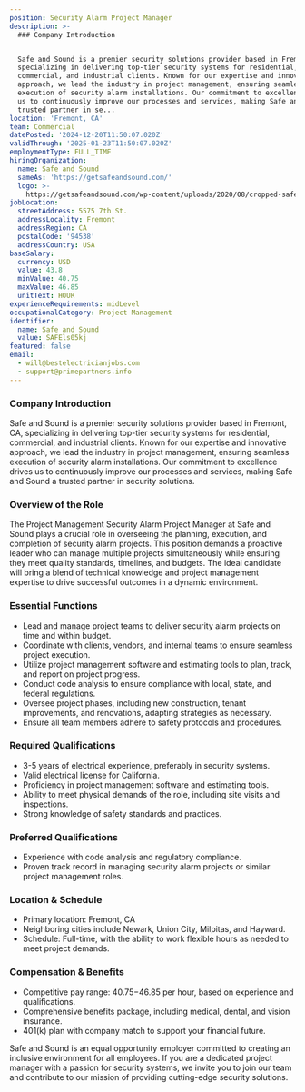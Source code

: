 ```yaml
---
position: Security Alarm Project Manager
description: >-
  ### Company Introduction


  Safe and Sound is a premier security solutions provider based in Fremont, CA,
  specializing in delivering top-tier security systems for residential,
  commercial, and industrial clients. Known for our expertise and innovative
  approach, we lead the industry in project management, ensuring seamless
  execution of security alarm installations. Our commitment to excellence drives
  us to continuously improve our processes and services, making Safe and Sound a
  trusted partner in se...
location: 'Fremont, CA'
team: Commercial
datePosted: '2024-12-20T11:50:07.020Z'
validThrough: '2025-01-23T11:50:07.020Z'
employmentType: FULL_TIME
hiringOrganization:
  name: Safe and Sound
  sameAs: 'https://getsafeandsound.com/'
  logo: >-
    https://getsafeandsound.com/wp-content/uploads/2020/08/cropped-safe-and-sound-logo-460.png
jobLocation:
  streetAddress: 5575 7th St.
  addressLocality: Fremont
  addressRegion: CA
  postalCode: '94538'
  addressCountry: USA
baseSalary:
  currency: USD
  value: 43.8
  minValue: 40.75
  maxValue: 46.85
  unitText: HOUR
experienceRequirements: midLevel
occupationalCategory: Project Management
identifier:
  name: Safe and Sound
  value: SAFEls05kj
featured: false
email:
  - will@bestelectricianjobs.com
  - support@primepartners.info
---
```




### Company Introduction

Safe and Sound is a premier security solutions provider based in Fremont, CA, specializing in delivering top-tier security systems for residential, commercial, and industrial clients. Known for our expertise and innovative approach, we lead the industry in project management, ensuring seamless execution of security alarm installations. Our commitment to excellence drives us to continuously improve our processes and services, making Safe and Sound a trusted partner in security solutions.

### Overview of the Role

The Project Management Security Alarm Project Manager at Safe and Sound plays a crucial role in overseeing the planning, execution, and completion of security alarm projects. This position demands a proactive leader who can manage multiple projects simultaneously while ensuring they meet quality standards, timelines, and budgets. The ideal candidate will bring a blend of technical knowledge and project management expertise to drive successful outcomes in a dynamic environment.

### Essential Functions

- Lead and manage project teams to deliver security alarm projects on time and within budget.
- Coordinate with clients, vendors, and internal teams to ensure seamless project execution.
- Utilize project management software and estimating tools to plan, track, and report on project progress.
- Conduct code analysis to ensure compliance with local, state, and federal regulations.
- Oversee project phases, including new construction, tenant improvements, and renovations, adapting strategies as necessary.
- Ensure all team members adhere to safety protocols and procedures.

### Required Qualifications

- 3-5 years of electrical experience, preferably in security systems.
- Valid electrical license for California.
- Proficiency in project management software and estimating tools.
- Ability to meet physical demands of the role, including site visits and inspections.
- Strong knowledge of safety standards and practices.

### Preferred Qualifications

- Experience with code analysis and regulatory compliance.
- Proven track record in managing security alarm projects or similar project management roles.

### Location & Schedule

- Primary location: Fremont, CA
- Neighboring cities include Newark, Union City, Milpitas, and Hayward.
- Schedule: Full-time, with the ability to work flexible hours as needed to meet project demands.

### Compensation & Benefits

- Competitive pay range: $40.75-$46.85 per hour, based on experience and qualifications.
- Comprehensive benefits package, including medical, dental, and vision insurance.
- 401(k) plan with company match to support your financial future.

Safe and Sound is an equal opportunity employer committed to creating an inclusive environment for all employees. If you are a dedicated project manager with a passion for security systems, we invite you to join our team and contribute to our mission of providing cutting-edge security solutions.
